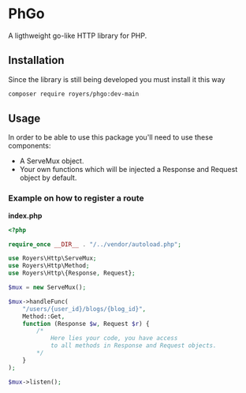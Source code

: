 # PhGo

A ligthweight go-like HTTP library for PHP.

## Installation

Since the library is still being developed you must install it this way 

```bash
composer require royers/phgo:dev-main 
```

## Usage

In order to be able to use this package you'll need to use these components: 
- A ServeMux object.
- Your own functions which will be injected a Response and Request object by default.

### Example on how to register a route

**index.php**

```php
<?php 

require_once __DIR__ . "/../vendor/autoload.php";

use Royers\Http\ServeMux;
use Royers\Http\Method;
use Royers\Http\{Response, Request};

$mux = new ServeMux();

$mux->handleFunc(
    "/users/{user_id}/blogs/{blog_id}",
    Method::Get,
    function (Response $w, Request $r) {
        /*
            Here lies your code, you have access
            to all methods in Response and Request objects.
        */
    }
);

$mux->listen();